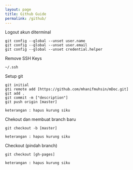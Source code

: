 ```yaml
---
layout: page
title: Github Guide
permalink: /github/
---
```


Logout akun diterminal
```
git config --global --unset user.name
git config --global --unset user.email
git config --global --unset credential.helper
```

Remove SSH Keys
```
~/.ssh
```

Setup git
```
git initial
gti remote add [https://github.com/mhanifmuhsin/mDoc.git]
git add . 
git commit -m ["description"] 
git push origin [master]

keterangan : hapus kurung siku
```

Chekout dan membuat branch baru
```
git checkout -b [master]

keterangan : hapus kurung siku
```

Checkout (pindah branch)
```
git checkout [gh-pages]

keterangan : hapus kurung siku
```



